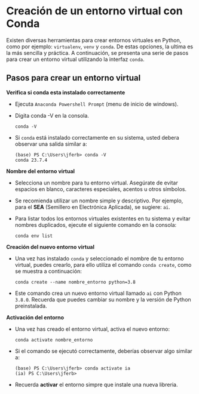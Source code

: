 # Creación de un entorno virtual con Conda

Existen diversas herramientas para crear entornos virtuales en Python, como por ejemplo: `virtualenv`, `venv` y `conda`. De estas opciones, la ultima es la más sencilla y práctica. A continuación, se presenta una serie de pasos para crear un entorno virtual utilizando la interfaz `conda`.

## Pasos para crear un entorno virtual

**Verifica si conda esta instalado correctamente**
- Ejecuta `Anaconda Powershell Prompt` (menu de inicio de windows).
- Digita conda -V en la consola.
  
   ```console
   conda -V
   ```
   
- Si `conda` está instalado correctamente en su sistema, usted debera observar una salida similar a:
  
   ```console
  (base) PS C:\Users\jferb> conda -V
  conda 23.7.4
   ```
   
**Nombre del entorno virtual**

- Selecciona un nombre para tu entorno virtual. Asegúrate de evitar espacios en blanco, caracteres especiales, acentos u otros símbolos. 
- Se recomienda utilizar un nombre simple y descriptivo. Por ejemplo, para el **SEA** (Semillero en Electrónica Aplicada), se sugiere:  `ai`.
- Para listar todos los entornos virtuales existentes en tu sistema y evitar nombres duplicados, ejecute el siguiente comando en la consola:
  
   ```console
   conda env list
   ```

**Creación del nuevo entorno virtual**

- Una vez has instalado `conda` y seleccionado el nombre de tu entorno virtual, puedes crearlo, para ello utiliza el comando `conda create`, como se muestra a continuación:

    ```console
   conda create --name nombre_entorno python=3.8
   ```

- Este comando crea un nuevo entorno virtual llamado `ai` con Python `3.8.0`. Recuerda que puedes cambiar su nombre y la versión de Python preinstalada. 

**Activación del entorno**

- Una vez has creado el entorno virtual, activa el nuevo entorno:

    ```console
   conda activate nombre_entorno
   ```
    
- Si el comando se ejecutó correctamente, deberías observar algo similar a:

  ```console
  (base) PS C:\Users\jferb> conda activate ia
  (ia) PS C:\Users\jferb>
  ```
  
- Recuerda **activar** el entorno simpre que instale una nueva libreria.
